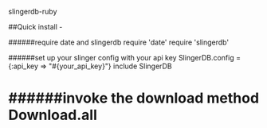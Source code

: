 slingerdb-ruby

##Quick install -

######require date and slingerdb
    require 'date'
    require 'slingerdb'

######set up your slinger config with your api key
    SlingerDB.config = {:api_key => "#{your_api_key}"}
    include SlingerDB

######invoke the download method
    Download.all
==============

